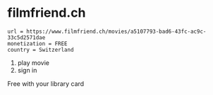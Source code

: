 # filmfriend.ch

~~~
url = https://www.filmfriend.ch/movies/a5107793-bad6-43fc-ac9c-33c5d2571dae
monetization = FREE
country = Switzerland
~~~

1. play movie
2. sign in

Free with your library card
